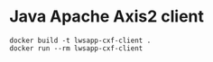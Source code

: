 # Java Apache Axis2 client

```shell
docker build -t lwsapp-cxf-client .
docker run --rm lwsapp-cxf-client
```